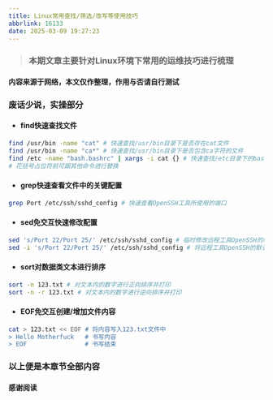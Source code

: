```yaml
---
title: Linux常用查找/筛选/改写等使用技巧
abbrlink: 16133
date: 2025-03-09 19:27:23
---
```


> ### 本期文章主要针对Linux环境下常用的运维技巧进行梳理
#### 内容来源于网络，本文仅作整理，作用与否请自行测试

### 废话少说，实操部分

- #### find快速查找文件
``` bash
find /usr/bin -name "cat" # 快速查找/usr/bin目录下是否存在cat文件
find /usr/bin -name "ca*" # 快速查找/usr/bin目录下是否包含ca字符的文件
find /etc -name "bash.bashrc" | xargs -i cat {} # 快速查找/etc目录下的bash.bashrc文件并根据查询结果打印文件内容
# 花括号占位符前可跟其他命令进行替换
```

- #### grep快速查看文件中的关键配置
``` bash
grep Port /etc/ssh/sshd_config # 快速查看OpenSSH工具所使用的端口 
```

- #### sed免交互快速修改配置
``` bash
sed 's/Port 22/Port 25/' /etc/ssh/sshd_config # 临时修改远程工具OpenSSH的端口为25 
sed -i 's/Port 22/Port 25/' /etc/ssh/sshd_config # 将远程工具OpenSSH的默认端口修改为25并执行写入
```

- #### sort对数据类文本进行排序
``` bash
sort -n 123.txt # 对文本内的数字进行正向排序并打印
sort -n -r 123.txt # 对文本内的数字进行逆向排序并打印
```

- #### EOF免交互创建/增加文件内容
``` bash
cat > 123.txt << EOF # 将内容写入123.txt文件中
> Hello Motherfuck   # 书写内容
> EOF                # 书写结束
```

### 以上便是本章节全部内容
#### 感谢阅读
